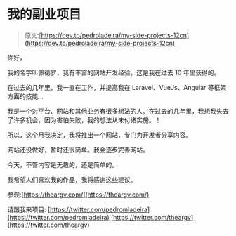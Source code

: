 # 我的副业项目

> 原文:[https://dev.to/pedroladeira/my-side-projects-12cn](https://dev.to/pedroladeira/my-side-projects-12cn)

你好，

我的名字叫佩德罗，我有丰富的网站开发经验，这是我在过去 10 年里获得的。

在过去的几年里，我一直在工作，并提高我在 Laravel、VueJs、Angular 等框架方面的技能...

我是一个对平台、网站和其他业务有很多想法的人。在过去的几年里，我想我失去了许多机会，因为害怕失败，我的想法从未付诸实施。！

所以，这个月我决定，我将推出一个网站，专门为开发者分享内容。

网站还没做好，暂时还很简单。我会逐步完善网站。

今天，不管内容是无趣的，还是简单的。

我希望人们喜欢我的作品，我将感谢这些建议。

参观:[https://theargv.com/](https://theargv.com/)

请跟我来项目:
[https://twitter.com/pedromladeira](https://twitter.com/pedromladeira)
[https://twitter.com/theargv](https://twitter.com/theargv)